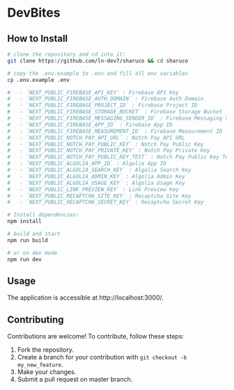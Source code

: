 # DevBites

## How to Install

```bash
# clone the repository and cd into it:
git clone https://github.com/ln-dev7/sharuco && cd sharuco

# copy the .env.example to .env and fill all env variables
cp .env.example .env

#   - `NEXT_PUBLIC_FIREBASE_API_KEY` : Firebase API Key
#   - `NEXT_PUBLIC_FIREBASE_AUTH_DOMAIN` : Firebase Auth Domain
#   - `NEXT_PUBLIC_FIREBASE_PROJECT_ID` : Firebase Project ID
#   - `NEXT_PUBLIC_FIREBASE_STORAGE_BUCKET` : Firebase Storage Bucket
#   - `NEXT_PUBLIC_FIREBASE_MESSAGING_SENDER_ID` : Firebase Messaging Sender ID
#   - `NEXT_PUBLIC_FIREBASE_APP_ID` : Firebase App ID
#   - `NEXT_PUBLIC_FIREBASE_MEASUREMENT_ID` : Firebase Measurement ID
#   - `NEXT_PUBLIC_NOTCH_PAY_API_URL` : Notch Pay API URL
#   - `NEXT_PUBLIC_NOTCH_PAY_PUBLIC_KEY` : Notch Pay Public Key
#   - `NEXT_PUBLIC_NOTCH_PAY_PRIVATE_KEY` : Notch Pay Private Key
#   - `NEXT_PUBLIC_NOTCH_PAY_PUBLIC_KEY_TEST` : Notch Pay Public Key Test
#   - `NEXT_PUBLIC_ALGOLIA_APP_ID` : Algolia App ID
#   - `NEXT_PUBLIC_ALGOLIA_SEARCH_KEY` : Algolia Search Key
#   - `NEXT_PUBLIC_ALGOLIA_ADMIN_KEY` : Algolia Admin Key
#   - `NEXT_PUBLIC_ALGOLIA_USAGE_KEY` : Algolia Usage Key
#   - `NEXT_PUBLIC_LINK_PREVIEW_KEY` : Link Preview Key
#   - `NEXT_PUBLIC_RECAPTCHA_SITE_KEY` : Recaptcha Site Key
#   - `NEXT_PUBLIC_RECAPTCHA_SECRET_KEY` : Recaptcha Secret Key

# Install dependencies:
npm install

# build and start
npm run build

# or on dev mode
npm run dev
```

## Usage

The application is accessible at http://localhost:3000/.

## Contributing

Contributions are welcome! To contribute, follow these steps:

1. Fork the repository.
2. Create a branch for your contribution with `git checkout -b my_new_feature`.
3. Make your changes.
4. Submit a pull request on master branch.

